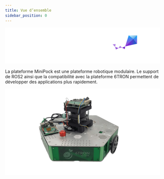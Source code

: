 ```yaml
---
title: Vue d’ensemble
sidebar_position: 0
---
```




![](../img/289145125.png)

La plateforme MiniPock est une plateforme robotique modulaire. Le support de ROS2 ainsi que la compatibilité avec la plateforme 6TRON permettent de développer des applications plus rapidement.

![](../img/688469590.png)
